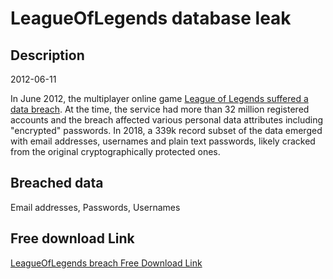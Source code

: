 # LeagueOfLegends database leak

## Description

2012-06-11

In June 2012, the multiplayer online game <a href="https://www.cio.com/article/2395205/security0/european-league-of-legends-game-players-have-their-account-data-compromised.html" target="_blank" rel="noopener">League of Legends suffered a data breach</a>. At the time, the service had more than 32 million registered accounts and the breach affected various personal data attributes including &quot;encrypted&quot; passwords. In 2018, a 339k record subset of the data emerged with email addresses, usernames and plain text passwords, likely cracked from the original cryptographically protected ones.

## Breached data

Email addresses, Passwords, Usernames

## Free download Link

[LeagueOfLegends breach Free Download Link](https://tinyurl.com/2b2k277t)